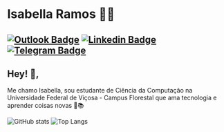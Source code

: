 # Isabella Ramos :woman_technologist:
[![Outlook Badge](https://img.shields.io/badge/-Email-3871c1?style=flat-square&logo=Gmail&logoColor=white&link=mailto:isabellamenezesramos@outlook.com)](mailto:isabellamenezesramos@outlook.com)
[![Linkedin Badge](https://img.shields.io/badge/-LinkedIn-blue?style=flat-square&logo=Linkedin&logoColor=white&link=https://www.linkedin.com/in/isabella-ramos-550319153/)](https://www.linkedin.com/in/isabella-ramos-550319153/)
[![Telegram Badge](https://img.shields.io/badge/-Telegram-1ca0f1?style=flat-square&labelColor=1ca0f1&logo=telegram&logoColor=white&link=https://t.me/isabellazramos)](https://t.me/isabellazramos)
---

## Hey! 👋,           
Me chamo Isabella, sou estudante de Ciência da Computação na Universidade Federal de Viçosa - Campus Florestal que ama tecnologia e aprender coisas novas :orange_heart::books:


![GitHub stats](https://github-readme-stats.vercel.app/api?username=isabellazramos&show_icons=true&theme=dracula)
![Top Langs](https://github-readme-stats.vercel.app/api/top-langs/?username=isabellazramos&layout=compact&theme=dracula)
